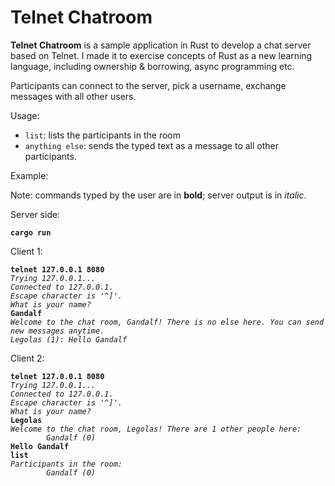 # Telnet Chatroom

**Telnet Chatroom** is a sample application in Rust to develop a chat server based on Telnet. I made it to exercise concepts of Rust as a new learning language, including ownership & borrowing, async programming etc.

Participants can connect to the server, pick a username, exchange messages with all other users.

Usage:

- `list`: lists the participants in the room
- `anything else`: sends the typed text as a message to all other participants.

Example:

Note: commands typed by the user are in **bold**; server output is in _italic_.

Server side:

<pre>
<code><b>cargo run</b></code>
</pre>

Client 1:

<pre>
<code><b>telnet 127.0.0.1 8080</b>
<i>Trying 127.0.0.1...
Connected to 127.0.0.1.
Escape character is '^]'.
What is your name?</i>
<b>Gandalf</b>
<i>Welcome to the chat room, Gandalf! There is no else here. You can send new messages anytime.
Legolas (1): Hello Gandalf</i></code>
</pre>

Client 2:

<pre>
<code><b>telnet 127.0.0.1 8080</b>
<i>Trying 127.0.0.1...
Connected to 127.0.0.1.
Escape character is '^]'.
What is your name?</i>
<b>Legolas</b>
<i>Welcome to the chat room, Legolas! There are 1 other people here:
        Gandalf (0)</i>
<b>Hello Gandalf
list</b>
<i>Participants in the room:
        Gandalf (0)</i></code>
</pre>
